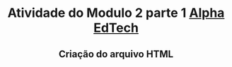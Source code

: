 <h1 align="center"> 
	Atividade do Modulo 2 parte 1 <a href="https://www.alphaedtech.org.br">  Alpha EdTech</a>
</h1>

<h2 align="center">Criação do arquivo HTML<h2>
